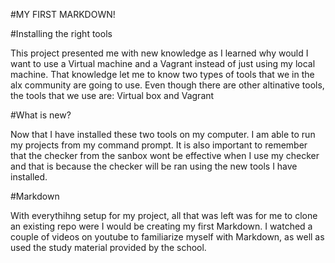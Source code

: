 #MY FIRST MARKDOWN!

#Installing the right tools

This project presented me with new knowledge as I learned why would I want to use a Virtual machine and a Vagrant instead of just using my local machine. That knowledge let me to know two types of tools that we in the alx community are going to use. Even though there are other altinative tools, the tools that we use are: Virtual box and Vagrant

#What is new?

Now that I have installed these two tools on my computer. I am able to run my projects from my command prompt. It is also important to remember that the checker from the sanbox wont be effective when I use my checker and that is because the checker will be ran using the new tools I have installed.

#Markdown

With everythihng setup for my project, all that was left was for me to clone an existing repo were I would be creating my first Markdown. I watched a couple of videos on youtube to familiarize myself with Markdown, as well as used the study material provided by the school.

